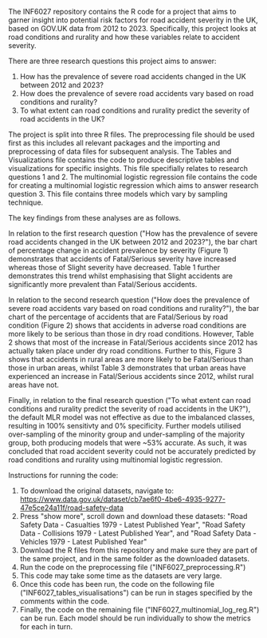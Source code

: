 The INF6027 repository contains the R code for a project that aims to garner insight into potential risk factors for road accident severity in the UK, based on GOV.UK data from 2012 to 2023. Specifically, this project looks at road conditions and rurality and how these variables relate to accident severity. 

There are three research questions this project aims to answer:
  1.	How has the prevalence of severe road accidents changed in the UK between 2012 and 2023?
  2.	How does the prevalence of severe road accidents vary based on road conditions and rurality?
  3.	To what extent can road conditions and rurality predict the severity of road accidents in the UK?

The project is split into three R files. The preprocessing file should be used first as this includes all relevant packages and the importing and preprocessing of data files for subsequent analysis. The Tables and Visualizations file contains the code to produce descriptive tables and visualizations for specific insights. This file specifially relates to research questions 1 and 2. The multinomial logistic regression file contains the code for creating a multinomial logistic regression which aims to answer research question 3. This file contains three models which vary by sampling technique.

The key findings from these analyses are as follows.

In relation to the first research question ("How has the prevalence of severe road accidents changed in the UK between 2012 and 2023?"), the bar chart of percentage change in accident prevalence by severity (Figure 1) demonstrates that accidents of Fatal/Serious severity have increased whereas those of Slight severity have decreased. Table 1 further demonstrates this trend whilst emphasising that Slight accidents are significantly more prevalent than Fatal/Serious accidents. 

In relation to the second research question ("How does the prevalence of severe road accidents vary based on road conditions and rurality?"), the bar chart of the percentage of accidents that are Fatal/Serious by road condition (Figure 2) shows that accidents in adverse road conditions are more likely to be serious than those in dry road conditions. However, Table 2 shows that most of the increase in Fatal/Serious accidents since 2012 has actually taken place under dry road conditions. Further to this, Figure 3 shows that accidents in rural areas are more likely to be Fatal/Serious than those in urban areas, whilst Table 3 demonstrates that urban areas have experienced an increase in Fatal/Serious accidents since 2012, whilst rural areas have not.

Finally, in relation to the final research question ("To what extent can road conditions and rurality predict the severity of road accidents in the UK?"), the default MLR model was not effective as due to the imbalanced classes, resulting in 100% sensitivty and 0% specificity. Further models utilised over-sampling of the minority group and under-sampling of the majority group, both producing models that were ~53% accurate. As such, it was concluded that road accident severity could not be accurately predicted by road conditions and rurality using multinomial logistic regression.

Instructions for running the code:
1. To download the original datasets, navigate to: https://www.data.gov.uk/dataset/cb7ae6f0-4be6-4935-9277-47e5ce24a11f/road-safety-data
2. Press "show more", scroll down and download these datasets: "Road Safety Data - Casualties 1979 - Latest Published Year", "Road Safety Data - Collisions 1979 - Latest Published Year", and "Road Safety Data - Vehicles 1979 - Latest Published Year"
3. Download the R files from this repository and make sure they are part of the same project, and in the same folder as the downloaded datasets.
4. Run the code on the preprocessing file ("INF6027_preprocessing.R")
5. This code may take some time as the datasets are very large.
6. Once this code has been run, the code on the following file ("INF6027_tables_visualisations") can be run in stages specified by the comments within the code.
7. Finally, the code on the remaining file ("INF6027_multinomial_log_reg.R") can be run. Each model should be run individually to show the metrics for each in turn.

